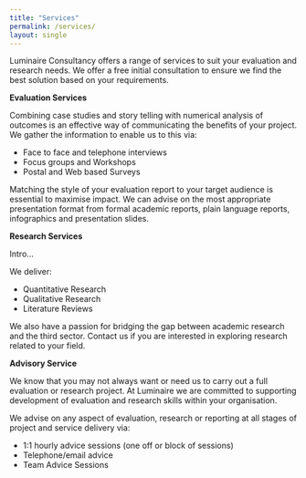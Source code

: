 ```yaml
---
title: "Services"
permalink: /services/
layout: single
---
```

Luminaire Consultancy offers a range of services to suit your evaluation and research needs. We offer a free initial consultation to ensure we find the best solution based on your requirements.

**Evaluation Services**

Combining case studies and story telling with numerical analysis of outcomes is an effective way of communicating the benefits of your project. We gather the information to enable us to this via:

* Face to face and telephone interviews
* Focus groups and Workshops
* Postal and Web based Surveys

Matching the style of your evaluation report to your target audience is essential to maximise impact. We can advise on the most appropriate presentation format from formal academic reports, plain language reports, infographics and presentation slides.

**Research Services**

Intro...

We deliver:

* Quantitative Research
* Qualitative Research
* Literature Reviews

We also have a passion for bridging the gap between academic research and the third sector. Contact us if you are interested in exploring research related to your field.

**Advisory Service**

We know that you may not always want or need us to carry out a full evaluation or research project. At Luminaire we are committed to supporting development of evaluation and research skills within your organisation.

We advise on any aspect of evaluation, research or reporting at all stages of project and service delivery via:

* 1:1 hourly advice sessions (one off or block of sessions)
* Telephone/email advice
* Team Advice Sessions
